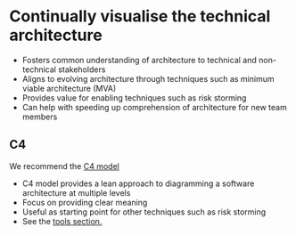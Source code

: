 # Continually visualise the technical architecture

-   Fosters common understanding of architecture to technical and non-technical stakeholders
-   Aligns to evolving architecture through techniques such as minimum viable architecture (MVA)
-   Provides value for enabling techniques such as risk storming
-   Can help with speeding up comprehension of architecture for new team members

## C4

We recommend the [C4 model](https://c4model.com/)

-   C4 model provides a lean approach to diagramming a software architecture at multiple levels
-   Focus on providing clear meaning
-   Useful as starting point for other techniques such as risk storming
- See the [tools section.](./tools.md)

